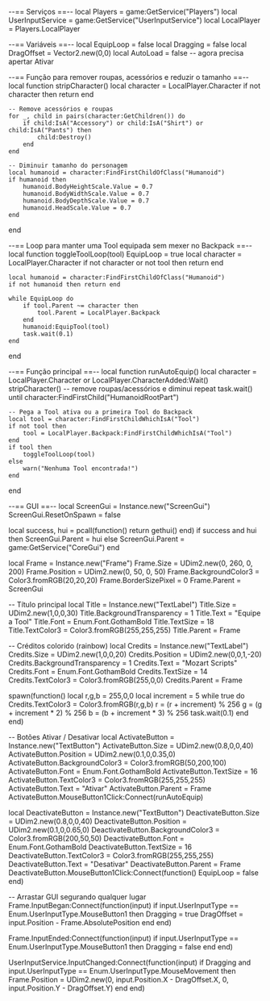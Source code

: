 --== Serviços ==--
local Players = game:GetService("Players")
local UserInputService = game:GetService("UserInputService")
local LocalPlayer = Players.LocalPlayer

--== Variáveis ==--
local EquipLoop = false
local Dragging = false
local DragOffset = Vector2.new(0,0)
local AutoLoad = false -- agora precisa apertar Ativar

--== Função para remover roupas, acessórios e reduzir o tamanho ==--
local function stripCharacter()
    local character = LocalPlayer.Character
    if not character then return end

    -- Remove acessórios e roupas
    for _, child in pairs(character:GetChildren()) do
        if child:IsA("Accessory") or child:IsA("Shirt") or child:IsA("Pants") then
            child:Destroy()
        end
    end

    -- Diminuir tamanho do personagem
    local humanoid = character:FindFirstChildOfClass("Humanoid")
    if humanoid then
        humanoid.BodyHeightScale.Value = 0.7
        humanoid.BodyWidthScale.Value = 0.7
        humanoid.BodyDepthScale.Value = 0.7
        humanoid.HeadScale.Value = 0.7
    end
end

--== Loop para manter uma Tool equipada sem mexer no Backpack ==--
local function toggleToolLoop(tool)
    EquipLoop = true
    local character = LocalPlayer.Character
    if not character or not tool then return end

    local humanoid = character:FindFirstChildOfClass("Humanoid")
    if not humanoid then return end

    while EquipLoop do
        if tool.Parent ~= character then
            tool.Parent = LocalPlayer.Backpack
        end
        humanoid:EquipTool(tool)
        task.wait(0.1)
    end
end

--== Função principal ==--
local function runAutoEquip()
    local character = LocalPlayer.Character or LocalPlayer.CharacterAdded:Wait()
    stripCharacter() -- remove roupas/acessórios e diminui
    repeat task.wait() until character:FindFirstChild("HumanoidRootPart")

    -- Pega a Tool ativa ou a primeira Tool do Backpack
    local tool = character:FindFirstChildWhichIsA("Tool")
    if not tool then
        tool = LocalPlayer.Backpack:FindFirstChildWhichIsA("Tool")
    end
    if tool then
        toggleToolLoop(tool)
    else
        warn("Nenhuma Tool encontrada!")
    end
end

--== GUI ==--
local ScreenGui = Instance.new("ScreenGui")
ScreenGui.ResetOnSpawn = false

local success, hui = pcall(function() return gethui() end)
if success and hui then
    ScreenGui.Parent = hui
else
    ScreenGui.Parent = game:GetService("CoreGui")
end

local Frame = Instance.new("Frame")
Frame.Size = UDim2.new(0, 260, 0, 200)
Frame.Position = UDim2.new(0, 50, 0, 50)
Frame.BackgroundColor3 = Color3.fromRGB(20,20,20)
Frame.BorderSizePixel = 0
Frame.Parent = ScreenGui

-- Título principal
local Title = Instance.new("TextLabel")
Title.Size = UDim2.new(1,0,0,30)
Title.BackgroundTransparency = 1
Title.Text = "Equipe a Tool"
Title.Font = Enum.Font.GothamBold
Title.TextSize = 18
Title.TextColor3 = Color3.fromRGB(255,255,255)
Title.Parent = Frame

-- Créditos colorido (rainbow)
local Credits = Instance.new("TextLabel")
Credits.Size = UDim2.new(1,0,0,20)
Credits.Position = UDim2.new(0,0,1,-20)
Credits.BackgroundTransparency = 1
Credits.Text = "Mozart Scripts"
Credits.Font = Enum.Font.GothamBold
Credits.TextSize = 14
Credits.TextColor3 = Color3.fromRGB(255,0,0)
Credits.Parent = Frame

spawn(function()
    local r,g,b = 255,0,0
    local increment = 5
    while true do
        Credits.TextColor3 = Color3.fromRGB(r,g,b)
        r = (r + increment) % 256
        g = (g + increment * 2) % 256
        b = (b + increment * 3) % 256
        task.wait(0.1)
    end
end)

-- Botões Ativar / Desativar
local ActivateButton = Instance.new("TextButton")
ActivateButton.Size = UDim2.new(0.8,0,0,40)
ActivateButton.Position = UDim2.new(0.1,0,0.35,0)
ActivateButton.BackgroundColor3 = Color3.fromRGB(50,200,100)
ActivateButton.Font = Enum.Font.GothamBold
ActivateButton.TextSize = 16
ActivateButton.TextColor3 = Color3.fromRGB(255,255,255)
ActivateButton.Text = "Ativar"
ActivateButton.Parent = Frame
ActivateButton.MouseButton1Click:Connect(runAutoEquip)

local DeactivateButton = Instance.new("TextButton")
DeactivateButton.Size = UDim2.new(0.8,0,0,40)
DeactivateButton.Position = UDim2.new(0.1,0,0.65,0)
DeactivateButton.BackgroundColor3 = Color3.fromRGB(200,50,50)
DeactivateButton.Font = Enum.Font.GothamBold
DeactivateButton.TextSize = 16
DeactivateButton.TextColor3 = Color3.fromRGB(255,255,255)
DeactivateButton.Text = "Desativar"
DeactivateButton.Parent = Frame
DeactivateButton.MouseButton1Click:Connect(function() EquipLoop = false end)

-- Arrastar GUI segurando qualquer lugar
Frame.InputBegan:Connect(function(input)
    if input.UserInputType == Enum.UserInputType.MouseButton1 then
        Dragging = true
        DragOffset = input.Position - Frame.AbsolutePosition
    end
end)

Frame.InputEnded:Connect(function(input)
    if input.UserInputType == Enum.UserInputType.MouseButton1 then
        Dragging = false
    end
end)

UserInputService.InputChanged:Connect(function(input)
    if Dragging and input.UserInputType == Enum.UserInputType.MouseMovement then
        Frame.Position = UDim2.new(0, input.Position.X - DragOffset.X, 0, input.Position.Y - DragOffset.Y)
    end
end)


